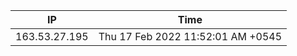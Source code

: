  | IP      | Time |
| ----------- | ----------- |
| 163.53.27.195      | Thu 17 Feb 2022 11:52:01 AM +0545       |
